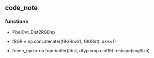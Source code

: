 ## code_note

### functions
* PixelCvt_Dist2RGBnp

* fBGR = np.concatenate((fBGRnv21, fBGRdt), axis=1)

* frame_npd = np.frombuffer(fdist, dtype=np.uint16).reshape(imgSize)
